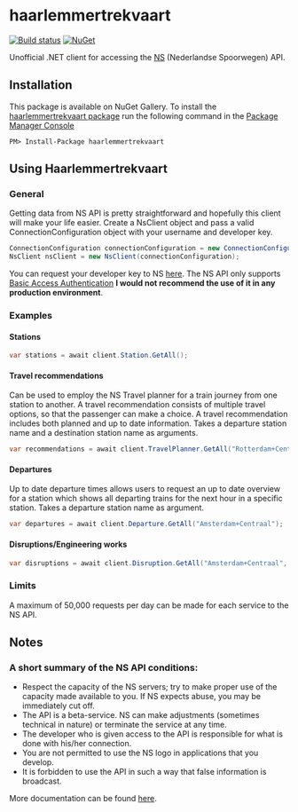 
# haarlemmertrekvaart 
[![Build status](https://ci.appveyor.com/api/projects/status/aowu3evc5c24lqay?svg=true)](https://ci.appveyor.com/project/antao/haarlemmertrekvaart) 
[![NuGet](https://img.shields.io/nuget/v/Nuget.Core.svg)](https://www.nuget.org/packages/haarlemmertrekvaart/1.1.0)

Unofficial .NET client for accessing the [NS](https://www.ns.nl/en) (Nederlandse Spoorwegen) API.

## Installation
This package is available on NuGet Gallery. To install the [haarlemmertrekvaart package](http://www.nuget.org/packages/haarlemmertrekvaart) run the following command in the [Package Manager Console](http://docs.nuget.org/docs/start-here/using-the-package-manager-console)

    PM> Install-Package haarlemmertrekvaart

## Using Haarlemmertrekvaart

### General
Getting data from NS API is pretty straightforward and hopefully this client will make your life easier. Create a NsClient object and pass a valid ConnectionConfiguration object with your username and developer key.

```cs
ConnectionConfiguration connectionConfiguration = new ConnectionConfiguration("joaoantao", "myawesomekey");
NsClient nsClient = new NsClient(connectionConfiguration);
```

You can request your developer key to NS [here](https://www.ns.nl/ews-aanvraagformulier/).
The NS API only supports [Basic Access Authentication](https://en.wikipedia.org/wiki/Basic_access_authentication) __I would not recommend the use of it in any production environment__.

### Examples

#### Stations
```cs
var stations = await client.Station.GetAll();
```

#### Travel recommendations
Can be used to employ the NS Travel planner for a train journey from one station to another. A travel recommendation consists of multiple travel options, so that the passenger can make a choice. A travel recommendation includes both planned and up to date information.
Takes a departure station name and a destination station name as arguments.

```cs
var recommendations = await client.TravelPlanner.GetAll("Rotterdam+Centraal", "Amsterdam+Centraal");
```

#### Departures
Up to date departure times allows users to request an up to date overview for a station which shows all departing trains for the next hour in a specific station. Takes a departure station name as argument.

```cs
var departures = await client.Departure.GetAll("Amsterdam+Centraal");
```

#### Disruptions/Engineering works

```cs
var disruptions = await client.Disruption.GetAll("Amsterdam+Centraal", true);
```

### Limits
A maximum of 50,000 requests per day can be made for each service to the NS API.

## Notes
### A short summary of the NS API conditions:

+ Respect the capacity of the NS servers; try to make proper use of the capacity made available to you. If NS expects abuse, you may be immediately cut off.
+ The API is a beta-service. NS can make adjustments (sometimes technical in nature) or terminate the service at any time.
+ The developer who is given access to the API is responsible for what is done with his/her connection.
+ You are not permitted to use the NS logo in applications that you develop.
+ It is forbidden to use the API in such a way that false information is broadcast.

More documentation can be found [here](http://www.ns.nl/reisinformatie/ns-api).
